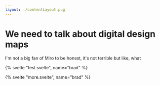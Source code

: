 ```yaml
---
layout: ./contentLayout.pug
---
```

# We need to talk about digital design maps

I'm not a big fan of Miro to be honest, it's not terrible but like, what

{% svelte "test.svelte", name="brad" %}

{% svelte "more.svelte", name="brad" %}